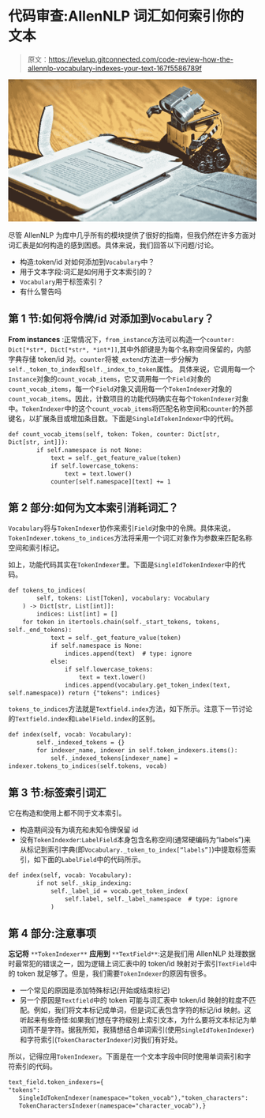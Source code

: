 # 代码审查:AllenNLP 词汇如何索引你的文本

> 原文：<https://levelup.gitconnected.com/code-review-how-the-allennlp-vocabulary-indexes-your-text-167f5586789f>

![](img/c09bcc3abd814fca55d07e558b947344.png)

尽管 AllenNLP 为库中几乎所有的模块提供了很好的指南，但我仍然在许多方面对词汇表是如何构造的感到困惑。具体来说，我们回答以下问题/讨论。

*   构造:token/id 对如何添加到`Vocabulary`中？
*   用于文本字段:词汇是如何用于文本索引的？
*   `Vocabulary`用于标签索引？
*   有什么警告吗

## 第 1 节:如何将令牌/id 对添加到`Vocabulary`？

**From instances** :正常情况下，`from_instance`方法可以构造一个`counter: Dict[*str*, Dict[*str*, *int*]]`,其中外部键是为每个名称空间保留的，内部字典存储 token/id 对。`counter`将被`_extend`方法进一步分解为`self._token_to_index`和`self._index_to_token`属性。
具体来说，它调用每一个`Instance`对象的`count_vocab_items`，它又调用每一个`Field`对象的`count_vocab_items`，每一个`Field`对象又调用每一个`TokenIndexer`对象的`count_vocab_items`。因此，计数项目的功能代码确实在每个`TokenIndexer`对象中。`TokenIndexer`中的这个`count_vocab_items`将匹配名称空间和`counter`的外部键名，以扩展条目或增加条目数。下面是`SingleIdTokenIndexer`中的代码。

```
def count_vocab_items(self, token: Token, counter: Dict[str,   
Dict[str, int]]):
        if self.namespace is not None:
            text = self._get_feature_value(token)
            if self.lowercase_tokens:
                text = text.lower()
            counter[self.namespace][text] += 1
```

## 第 2 部分:如何为文本索引消耗词汇？

`Vocabulary`将与`TokenIndexer`协作来索引`Field`对象中的令牌。具体来说，`TokenIndexer.tokens_to_indices`方法将采用一个词汇对象作为参数来匹配名称空间和索引标记。

如上，功能代码其实在`TokenIndexer`里。下面是`SingleIdTokenIndexer`中的代码。

```
def tokens_to_indices(
        self, tokens: List[Token], vocabulary: Vocabulary
    ) -> Dict[str, List[int]]:
        indices: List[int] = []
    for token in itertools.chain(self._start_tokens, tokens, self._end_tokens):
            text = self._get_feature_value(token)
            if self.namespace is None:
                indices.append(text)  # type: ignore
            else:
                if self.lowercase_tokens:
                    text = text.lower()
                indices.append(vocabulary.get_token_index(text,   self.namespace)) return {"tokens": indices}
```

`tokens_to_indices`方法就是`Textfield.index`方法，如下所示。注意下一节讨论的`Textfield.index`和`LabelField.index`的区别。

```
def index(self, vocab: Vocabulary):
        self._indexed_tokens = {}
        for indexer_name, indexer in self.token_indexers.items():
            self._indexed_tokens[indexer_name] = indexer.tokens_to_indices(self.tokens, vocab)
```

## 第 3 节:标签索引词汇

它在构造和使用上都不同于文本索引。

*   构造期间没有为填充和未知令牌保留 id
*   没有`TokenIndexder`:`LabelField`本身包含名称空间(通常硬编码为“labels”)来从标记到索引字典(即`Vocabulary._token_to_index[“labels”]`)中提取标签索引，如下面的`LabelField`中的代码所示。

```
def index(self, vocab: Vocabulary):
        if not self._skip_indexing:
            self._label_id = vocab.get_token_index(
                self.label, self._label_namespace  # type: ignore
            )
```

## 第 4 部分:注意事项

**忘记将** `**TokenIndexer**` **应用到** `**TextField**`:这是我们用 AllenNLP 处理数据时最常犯的错误之一，因为逻辑上词汇表中的 token/id 映射对于索引`TextField`中的 token 就足够了。但是，我们需要`TokenIndexer`的原因有很多。

*   一个常见的原因是添加特殊标记(开始或结束标记)
*   另一个原因是`Textfield`中的 token 可能与词汇表中 token/id 映射的粒度不匹配。例如，我们将文本标记成单词，但是词汇表包含字符的标记/id 映射。这听起来有些奇怪:如果我们想在字符级别上索引文本，为什么要将文本标记为单词而不是字符。据我所知，我猜想结合单词索引(使用`SingleIdTokenIndexer`)和字符索引(`TokenCharacterIndexer`)对我们有好处。

所以，记得应用`TokenIndexer`。下面是在一个文本字段中同时使用单词索引和字符索引的代码。

```
text_field.token_indexers={
"tokens":
   SingleIdTokenIndexer(namespace="token_vocab"),"token_characters":
   TokenCharactersIndexer(namespace="character_vocab"),}
```
